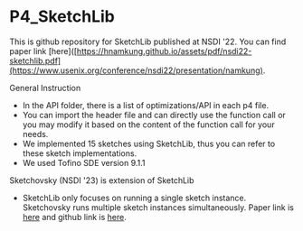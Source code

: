 # P4_SketchLib

This is github repository for SketchLib published at NSDI '22. You can find paper link [here]([https://hnamkung.github.io/assets/pdf/nsdi22-sketchlib.pdf](https://www.usenix.org/conference/nsdi22/presentation/namkung).


General Instruction
- In the API folder, there is a list of optimizations/API in each p4 file.
- You can import the header file and can directly use the function call or you may modify it based on the content of the function call for your needs.
- We implemented 15 sketches using SketchLib, thus you can refer to these sketch implementations.
- We used Tofino SDE version 9.1.1

Sketchovsky (NSDI '23) is extension of SketchLib
- SketchLib only focuses on running a single sketch instance. Sketchovsky runs multiple sketch instances simultaneously.  Paper link is [here](https://www.usenix.org/conference/nsdi23/presentation/namkung) and github link is [here](https://github.com/sketchovsky).
